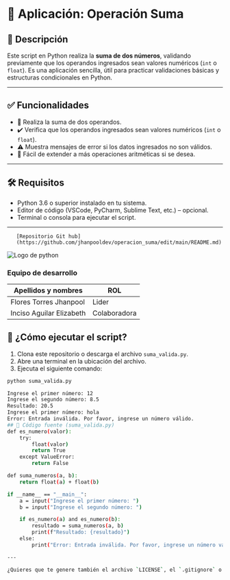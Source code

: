 # 🧮 Aplicación: Operación Suma

## 📄 Descripción

Este script en Python realiza la **suma de dos números**, validando previamente que los operandos ingresados sean valores numéricos (`int` o `float`). Es una aplicación sencilla, útil para practicar validaciones básicas y estructuras condicionales en Python.

---

## ✅ Funcionalidades

- 🔢 Realiza la suma de dos operandos.
- ✔️ Verifica que los operandos ingresados sean valores numéricos (`int` o `float`).
- ⚠️ Muestra mensajes de error si los datos ingresados no son válidos.
- 🧪 Fácil de extender a más operaciones aritméticas si se desea.

---

## 🛠️ Requisitos

- Python 3.6 o superior instalado en tu sistema.
- Editor de código (VSCode, PyCharm, Sublime Text, etc.) – opcional.
- Terminal o consola para ejecutar el script.

---

       [Repositorio Git hub]
       (https://github.com/jhanpooldev/operacion_suma/edit/main/README.md)
  ![Logo de python ](https://cdn.computerhoy.com/sites/navi.axelspringer.es/public/media/image/2023/04/raspberry-lanza-editor-codigo-aprender-python-lenguaje-ia-3008158.jpg?tf=3840x)


### Equipo de desarrollo 
| Apellidos y nombres | ROL |
|-------------------- | --- |
|Flores Torres Jhanpool | Lider |
|Inciso Aguilar Elizabeth | Colaboradora |

## 🚀 ¿Cómo ejecutar el script?

1. Clona este repositorio o descarga el archivo `suma_valida.py`.
2. Abre una terminal en la ubicación del archivo.
3. Ejecuta el siguiente comando:

```bash
python suma_valida.py

Ingrese el primer número: 12
Ingrese el segundo número: 8.5
Resultado: 20.5
Ingrese el primer número: hola
Error: Entrada inválida. Por favor, ingrese un número válido.
## 🧪 Código fuente (suma_valida.py)
def es_numero(valor):
    try:
        float(valor)
        return True
    except ValueError:
        return False

def suma_numeros(a, b):
    return float(a) + float(b)

if __name__ == "__main__":
    a = input("Ingrese el primer número: ")
    b = input("Ingrese el segundo número: ")

    if es_numero(a) and es_numero(b):
        resultado = suma_numeros(a, b)
        print(f"Resultado: {resultado}")
    else:
        print("Error: Entrada inválida. Por favor, ingrese un número válido.")

---

¿Quieres que te genere también el archivo `LICENSE`, el `.gitignore` o incluso una versión del script que acepte argumentos desde la línea de comandos?


